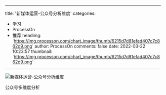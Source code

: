 
---
title: '新媒体运营-公众号分析维度'
categories: 
 - 学习
 - ProcessOn
 - 推荐
headimg: 'https://img.processon.com/chart_image/thumb/6215d7d81efad407c7c862d9.png'
author: ProcessOn
comments: false
date: 2022-03-22 10:23:57
thumbnail: 'https://img.processon.com/chart_image/thumb/6215d7d81efad407c7c862d9.png'
---

<div>   
<img class="thumb" alt="新媒体运营-公众号分析维度" src="https://img.processon.com/chart_image/thumb/6215d7d81efad407c7c862d9.png" referrerpolicy="no-referrer">
<p>公众号多维度分析</p>  
</div>
            